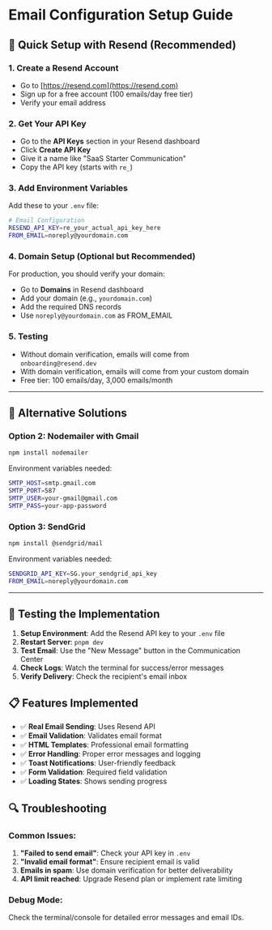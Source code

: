 # Email Configuration Setup Guide

## 🚀 Quick Setup with Resend (Recommended)

### 1. Create a Resend Account
- Go to [https://resend.com](https://resend.com)
- Sign up for a free account (100 emails/day free tier)
- Verify your email address

### 2. Get Your API Key
- Go to the **API Keys** section in your Resend dashboard
- Click **Create API Key**
- Give it a name like "SaaS Starter Communication"
- Copy the API key (starts with `re_`)

### 3. Add Environment Variables
Add these to your `.env` file:

```bash
# Email Configuration
RESEND_API_KEY=re_your_actual_api_key_here
FROM_EMAIL=noreply@yourdomain.com
```

### 4. Domain Setup (Optional but Recommended)
For production, you should verify your domain:
- Go to **Domains** in Resend dashboard
- Add your domain (e.g., `yourdomain.com`)
- Add the required DNS records
- Use `noreply@yourdomain.com` as FROM_EMAIL

### 5. Testing
- Without domain verification, emails will come from `onboarding@resend.dev`
- With domain verification, emails will come from your custom domain
- Free tier: 100 emails/day, 3,000 emails/month

---

## 🔧 Alternative Solutions

### Option 2: Nodemailer with Gmail
```bash
npm install nodemailer
```

Environment variables needed:
```bash
SMTP_HOST=smtp.gmail.com
SMTP_PORT=587
SMTP_USER=your-gmail@gmail.com
SMTP_PASS=your-app-password
```

### Option 3: SendGrid
```bash
npm install @sendgrid/mail
```

Environment variables needed:
```bash
SENDGRID_API_KEY=SG.your_sendgrid_api_key
FROM_EMAIL=noreply@yourdomain.com
```

---

## 🧪 Testing the Implementation

1. **Setup Environment**: Add the Resend API key to your `.env` file
2. **Restart Server**: `pnpm dev`
3. **Test Email**: Use the "New Message" button in the Communication Center
4. **Check Logs**: Watch the terminal for success/error messages
5. **Verify Delivery**: Check the recipient's email inbox

## 📋 Features Implemented

- ✅ **Real Email Sending**: Uses Resend API
- ✅ **Email Validation**: Validates email format
- ✅ **HTML Templates**: Professional email formatting
- ✅ **Error Handling**: Proper error messages and logging
- ✅ **Toast Notifications**: User-friendly feedback
- ✅ **Form Validation**: Required field validation
- ✅ **Loading States**: Shows sending progress

## 🔍 Troubleshooting

### Common Issues:
1. **"Failed to send email"**: Check your API key in `.env`
2. **"Invalid email format"**: Ensure recipient email is valid
3. **Emails in spam**: Use domain verification for better deliverability
4. **API limit reached**: Upgrade Resend plan or implement rate limiting

### Debug Mode:
Check the terminal/console for detailed error messages and email IDs.
